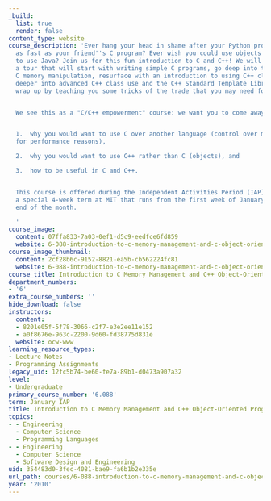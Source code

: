 ```yaml
---
_build:
  list: true
  render: false
content_type: website
course_description: 'Ever hang your head in shame after your Python program wasn''t
  as fast as your friend''s C program? Ever wish you could use objects without having
  to use Java? Join us for this fun introduction to C and C++! We will take you through
  a tour that will start with writing simple C programs, go deep into the caves of
  C memory manipulation, resurface with an introduction to using C++ classes, dive
  deeper into advanced C++ class use and the C++ Standard Template Libraries. We''ll
  wrap up by teaching you some tricks of the trade that you may need for tech interviews.


  We see this as a "C/C++ empowerment" course: we want you to come away understanding


  1.  why you would want to use C over another language (control over memory, probably
  for performance reasons),

  2.  why you would want to use C++ rather than C (objects), and

  3.  how to be useful in C and C++.


  This course is offered during the Independent Activities Period (IAP), which is
  a special 4-week term at MIT that runs from the first week of January until the
  end of the month.

  '
course_image:
  content: 07ffa833-7a03-0ef1-d5c9-eedfce6fd859
  website: 6-088-introduction-to-c-memory-management-and-c-object-oriented-programming-january-iap-2010
course_image_thumbnail:
  content: 2cf28b6c-9152-8821-ea5b-cb562224fc81
  website: 6-088-introduction-to-c-memory-management-and-c-object-oriented-programming-january-iap-2010
course_title: Introduction to C Memory Management and C++ Object-Oriented Programming
department_numbers:
- '6'
extra_course_numbers: ''
hide_download: false
instructors:
  content:
  - 8201e05f-5f78-3066-c2f7-e3e2ee11e152
  - a0f8676e-963c-2200-9d60-fd38775d831e
  website: ocw-www
learning_resource_types:
- Lecture Notes
- Programming Assignments
legacy_uid: 12fc5b74-be60-fe7a-89b1-d0473a907a32
level:
- Undergraduate
primary_course_number: '6.088'
term: January IAP
title: Introduction to C Memory Management and C++ Object-Oriented Programming
topics:
- - Engineering
  - Computer Science
  - Programming Languages
- - Engineering
  - Computer Science
  - Software Design and Engineering
uid: 354483d0-3fec-4081-bae9-fa6b1b2e335e
url_path: courses/6-088-introduction-to-c-memory-management-and-c-object-oriented-programming-january-iap-2010
year: '2010'
---
```

